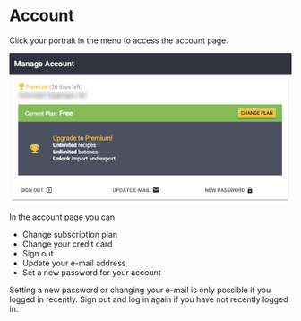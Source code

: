 # Account

Click your portrait in the menu to access the account page.

![Manage Account Page](../.gitbook/assets/image%20%2829%29.png)

In the account page you can 

* Change subscription plan
* Change your credit card
* Sign out
* Update your e-mail address
* Set a new password for your account

Setting a new password or changing your e-mail is only possible if you logged in recently. Sign out and log in again if you have not recently logged in.

